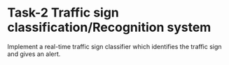 # Task-2 Traffic sign classification/Recognition system
Implement a real-time traffic sign classifier which identifies the traffic sign and gives an alert.

